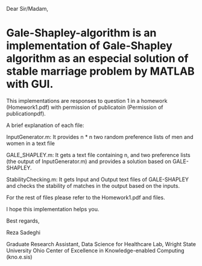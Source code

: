 Dear Sir/Madam,

# Gale-Shapley-algorithm is an implementation of Gale-Shapley algorithm as an especial solution of stable marriage problem by MATLAB with GUI.
This implementations are responses to question 1 in a homework (Homework1.pdf) with permission of publicatoin (Permission of publicationpdf).

A brief explanation of each file:

InputGenerator.m: It provides n * n two random preference lists of men and women in a text file

GALE_SHAPLEY.m: It gets a text file containing n, and two preference lists (the output of InputGenerator.m) and provides a solution based on GALE-SHAPLEY.

StabilityChecking.m: It gets Input and Output text files of GALE-SHAPLEY and checks the stability of matches in the output based on the inputs.

For the rest of files please refer to the Homework1.pdf and files.

I hope this implementation helps you.

Best regards,

Reza Sadeghi

Graduate Research Assistant, Data Science for Healthcare Lab, Wright State University
Ohio Center of Excellence in Knowledge-enabled Computing (kno.e.sis)
